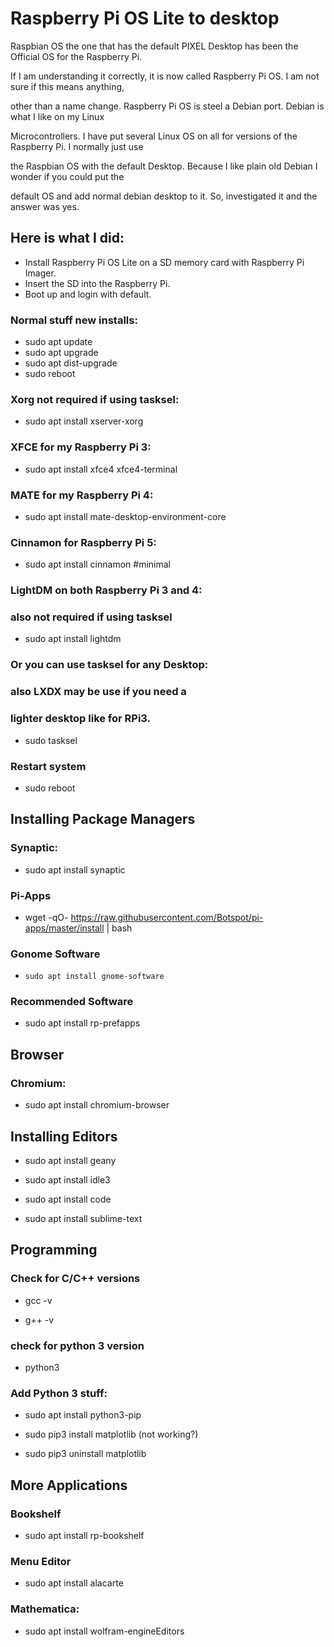 # Raspberry Pi OS Lite to desktop

Raspbian OS the one that has the default PIXEL Desktop has been the Official OS for the Raspberry Pi.

If I am understanding it correctly, it is now called Raspberry Pi OS. I am not sure if this means anything,

other than a name change. Raspberry Pi OS is steel a Debian port. Debian is what I like on my Linux

Microcontrollers. I have put several Linux OS on all for versions of the Raspberry Pi. I normally just use

the Raspbian OS with the default Desktop. Because I like plain old Debian I wonder if you could put the

default OS and add normal debian desktop to it. So, investigated it and the answer was yes.


## Here is what I did:

- Install Raspberry Pi OS Lite on a SD memory card with Raspberry Pi Imager.
- Insert the SD into the Raspberry Pi.
- Boot up and login with default.


### Normal stuff new installs:

- sudo apt update
- sudo apt upgrade
- sudo apt dist-upgrade
- sudo reboot

### Xorg not required if using tasksel:

- sudo apt install xserver-xorg

### XFCE for my Raspberry Pi 3:

- sudo apt install xfce4 xfce4-terminal

### MATE for my Raspberry Pi 4:

- sudo apt install mate-desktop-environment-core

### Cinnamon for Raspberry Pi 5:

- sudo apt install cinnamon #minimal

### LightDM on both Raspberry Pi 3 and 4:
### also not required if using tasksel

- sudo apt install lightdm

### Or you can use tasksel for any Desktop:
### also LXDX may be use if you need a
### lighter desktop like for RPi3.

- sudo tasksel

### Restart system

- sudo reboot


## Installing Package Managers

### Synaptic:

- sudo apt install synaptic

### Pi-Apps

- wget -qO- https://raw.githubusercontent.com/Botspot/pi-apps/master/install | bash

### Gonome Software

-     sudo apt install gnome-software

### Recommended Software

- sudo apt install rp-prefapps

## Browser

### Chromium:

- sudo apt install chromium-browser

## Installing Editors

- sudo apt install geany

- sudo apt install idle3

- sudo apt install code

- sudo apt install sublime-text

## Programming

### Check for C/C++ versions

- gcc -v

- g++ -v

### check for python 3 version

- python3

### Add Python 3 stuff:

- sudo apt install python3-pip

- sudo pip3 install matplotlib (not working?)

- sudo pip3 uninstall matplotlib

## More Applications

### Bookshelf

- sudo apt install rp-bookshelf

### Menu Editor

- sudo apt install alacarte

### Mathematica:
- sudo apt install wolfram-engineEditors
